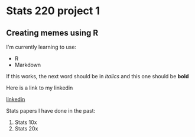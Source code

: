 # Stats 220 project 1
## Creating memes using R

I'm currently learning to use:
* R 
* Markdown

If this works, the next word should be in *italics* and this one should be **bold**

Here is a link to my linkedin

[linkedin](https://www.linkedin.com/in/jinlong-shen-846727276/)

Stats papers I have done in the past:

1. Stats 10x
2. Stats 20x
